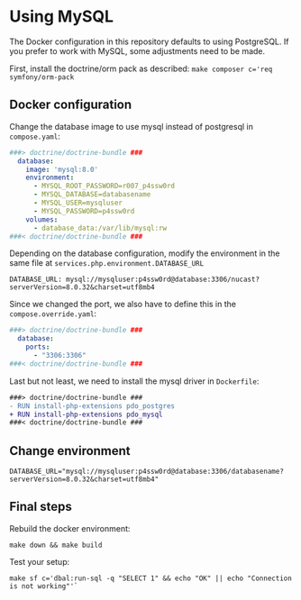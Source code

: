 # Using MySQL

The Docker configuration in this repository defaults to using PostgreSQL.
If you prefer to work with MySQL, some adjustments need to be made.

First, install the doctrine/orm pack as described: `make composer c='req symfony/orm-pack`

## Docker configuration
Change the database image to use mysql instead of postgresql in `compose.yaml`:

```yaml
###> doctrine/doctrine-bundle ###
  database:
    image: 'mysql:8.0'
    environment:
      - MYSQL_ROOT_PASSWORD=r007_p4ssw0rd
      - MYSQL_DATABASE=databasename
      - MYSQL_USER=mysqluser
      - MYSQL_PASSWORD=p4ssw0rd
    volumes:
      - database_data:/var/lib/mysql:rw
###< doctrine/doctrine-bundle ###
```
Depending on the database configuration, modify the environment in the same file at `services.php.environment.DATABASE_URL`
```
DATABASE_URL: mysql://mysqluser:p4ssw0rd@database:3306/nucast?serverVersion=8.0.32&charset=utf8mb4
```

Since we changed the port, we also have to define this in the `compose.override.yaml`:
```yaml
###> doctrine/doctrine-bundle ###
  database:
    ports:
      - "3306:3306"
###< doctrine/doctrine-bundle ###
```

Last but not least, we need to install the mysql driver in `Dockerfile`:
```diff
###> doctrine/doctrine-bundle ###
- RUN install-php-extensions pdo_postgres
+ RUN install-php-extensions pdo_mysql
###< doctrine/doctrine-bundle ###
```

## Change environment
```dotenv 
DATABASE_URL="mysql://mysqluser:p4ssw0rd@database:3306/databasename?serverVersion=8.0.32&charset=utf8mb4"
```

## Final steps
Rebuild the docker environment:
```shell
make down && make build
```

Test your setup:
```shell
make sf c='dbal:run-sql -q "SELECT 1" && echo "OK" || echo "Connection is not working"'`
```
